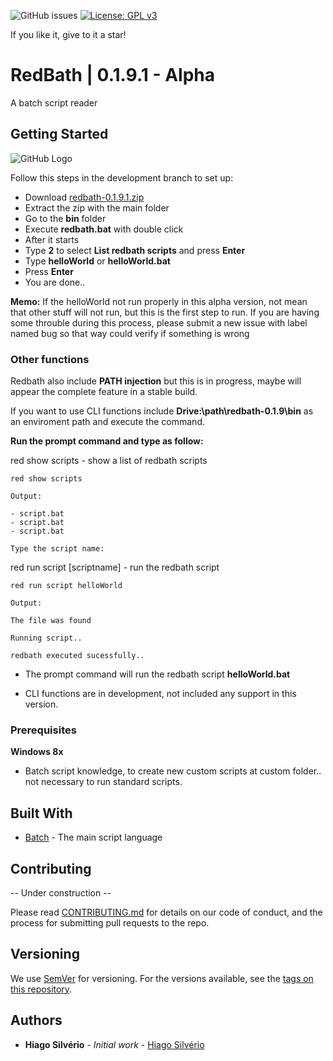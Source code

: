 ![GitHub issues](https://img.shields.io/github/issues-raw/hiagosilverio/redbath) 
[![License: GPL v3](https://img.shields.io/badge/License-GPLv3-blue.svg)](https://github.com/hiagosilverio/redbath/blob/development/LICENSE)

If you like it, give to it a star!

# RedBath | 0.1.9.1 - Alpha

A batch script reader

## Getting Started

![GitHub Logo](https://i.imgur.com/XtBMGsk.jpg)

Follow this steps in the development branch to set up:

-   Download [redbath-0.1.9.1.zip](https://github.com/hiagosilverio/redbath/releases/tag/0.1.9.1) 
-   Extract the zip with the main folder
-   Go to the **bin** folder
-   Execute **redbath.bat** with double click
-   After it starts
-   Type **2** to select **List redbath scripts** and press **Enter**
-   Type **helloWorld** or **helloWorld.bat**
-   Press **Enter**
-   You are done..

**Memo:** If the helloWorld not run properly in this alpha version, not mean that other stuff will not run, but this is the first step to run. If you are having some throuble during this process, please submit a new issue with label named bug so that way could verify if something is wrong 

### Other functions

Redbath also include **PATH injection** but this is in progress, maybe will appear the complete feature in a stable build.

If you want to use CLI functions include **Drive:\path\redbath-0.1.9\bin** as an enviroment path and execute the command.

**Run the prompt command and type as follow:**

red show scripts - show a list of redbath scripts
```
red show scripts
```
```
Output:

- script.bat
- script.bat
- script.bat

Type the script name:
```
red run script [scriptname] - run the redbath script 
```
red run script helloWorld
```
```
Output:

The file was found

Running script..

redbath executed sucessfully..
```
-   The prompt command will run the redbath script **helloWorld.bat**

-   CLI functions are in development, not included any support in this version.

### Prerequisites

**Windows 8x**

  - Batch script knowledge, to create new custom scripts at custom folder.. not necessary to run standard scripts.
## Built With

  *   [Batch](https://docs.microsoft.com/pt-br/windows-server/administration/windows-commands/windows-commands) - The main script language

## Contributing

-- Under construction --

Please read [CONTRIBUTING.md](https://gist.github.com/hiagosilverio/b24679402957c63ec426) for details on our code of conduct, and the process for submitting pull requests to the repo.

## Versioning

We use [SemVer](http://semver.org/) for versioning. For the versions available, see the [tags on this repository](https://github.com/hiagosilverio/redbath/tags). 

## Authors

*   **Hiago Silvério** - *Initial work* - [Hiago Silvério](https://github.com/hiagosilverio)

